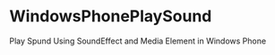 WindowsPhonePlaySound
=====================

Play Spund Using SoundEffect and Media Element in Windows Phone